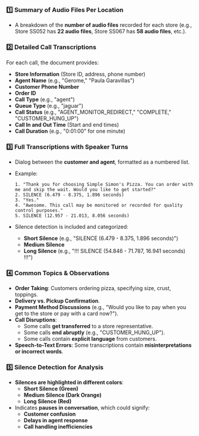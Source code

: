 

### **1️⃣ Summary of Audio Files Per Location**

- A breakdown of the **number of audio files** recorded for each store (e.g., Store SS052 has **22 audio files**, Store SS067 has **58 audio files**, etc.).

### **2️⃣ Detailed Call Transcriptions**

For each call, the document provides:

- **Store Information** (Store ID, address, phone number)
- **Agent Name** (e.g., "Gerome," "Paula Garavillas")
- **Customer Phone Number**
- **Order ID**
- **Call Type** (e.g., "agent")
- **Queue Type** (e.g., "jaguar")
- **Call Status** (e.g., "AGENT_MONITOR_REDIRECT," "COMPLETE," "CUSTOMER_HUNG_UP")
- **Call In and Out Time** (Start and end times)
- **Call Duration** (e.g., "0:01:00" for one minute)

### **3️⃣ Full Transcriptions with Speaker Turns**

- Dialog between the **customer and agent**, formatted as a numbered list.
- Example:
    
    ```
    1. "Thank you for choosing Simple Simon's Pizza. You can order with me and skip the wait. Would you like to get started?"
    2. SILENCE (6.479 - 8.375, 1.896 seconds)
    3. "Yes."
    4. "Awesome. This call may be monitored or recorded for quality control purposes."
    5. SILENCE (12.957 - 21.013, 8.056 seconds)
    ```
    
- Silence detection is included and categorized:
    - **Short Silence** (e.g., "SILENCE (6.479 - 8.375, 1.896 seconds)")
    - **Medium Silence**
    - **Long Silence** (e.g., "!!! SILENCE (54.846 - 71.787, 16.941 seconds) !!!")

### **4️⃣ Common Topics & Observations**

- **Order Taking**: Customers ordering pizza, specifying size, crust, toppings.
- **Delivery vs. Pickup Confirmation**.
- **Payment Method Discussions** (e.g., "Would you like to pay when you get to the store or pay with a card now?").
- **Call Disruptions**:
    - Some calls **get transferred** to a store representative.
    - Some calls **end abruptly** (e.g., "CUSTOMER_HUNG_UP").
    - Some calls contain **explicit language** from customers.
- **Speech-to-Text Errors**: Some transcriptions contain **misinterpretations or incorrect words**.

### **5️⃣ Silence Detection for Analysis**

- **Silences are highlighted in different colors**:
    - **Short Silence (Green)**
    - **Medium Silence (Dark Orange)**
    - **Long Silence (Red)**
- Indicates **pauses in conversation**, which could signify:
    - **Customer confusion**
    - **Delays in agent response**
    - **Call handling inefficiencies**

